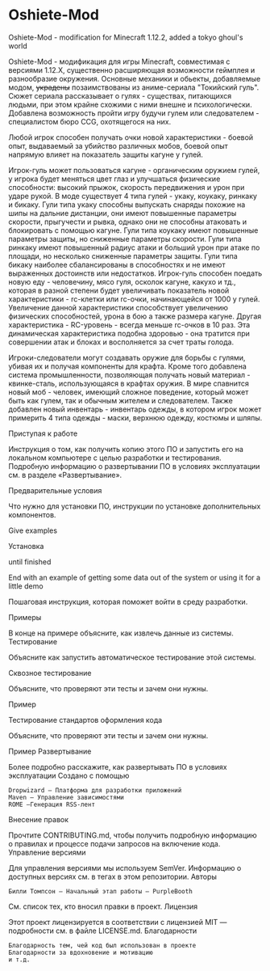 # Oshiete-Mod
Oshiete-Mod - modification for Minecraft 1.12.2, added a tokyo ghoul's world

Oshiete-Mod - модификация для игры Minecraft, совместимая с версиями 1.12.Х, существенно расширяющая возможности геймплея и разнообразие окружения. Основные механики и обьекты, добавляемые модом, <s>украдены</s> позаимствованы из аниме-сериала "Токийский гуль". Сюжет сериала рассказывает о гулях - существах, питающихся людьми, при этом крайне схожими с ними внешне и психологически. Добавлена возможность пройти игру будучи гулем или следователем - специалистом бюро CCG, охотящегося на них. 

Любой игрок способен получать очки новой характеристики - боевой опыт, выдаваемый за убийство различных мобов, боевой опыт напрямую влияет на показатель защиты кагуне у гулей.

Игрок-гуль может пользоваться кагуне - органическим оружием гулей, у игрока будет меняться цвет глаз и улучшаться физические способности: высокий прыжок, скорость передвижения и урон при ударе рукой. В моде существует 4 типа гулей - укаку, коукаку, ринкаку и бикаку. Гули типа укаку способны выпускать снаряды похожие на шипы на дальние дистанции, они имеют повышенные параметры скорости, прыгучести и рывка, однако они не способны атаковать и блокировать с помощью кагуне. Гули типа коукаку имеют повышенные параметры защиты, но сниженные параметры скорости. Гули типа ринкаку имеют повышенный радиус атаки и больший урон при атаке по площади, но несколько сниженные параметры защиты. Гули типа бикаку наиболее сбалансированы в способностях и не имеют выраженных достоинств или недостатков. Игрок-гуль способен поедать новую еду - человечину, мясо гуля, осколок кагуне, какухо и тд., которая в разной степени будет увеличивать показатель новой характеристики - rc-клетки или rc-очки, начинающейся от 1000 у гулей. Увеличение данной характеристики способствует увеличению физических способностей, урона в бою а также размера кагуне. Другая характеристика - RC-уровень - всегда меньше rc-очков в 10 раз. Эта динамическая характеристика подобна здоровью - она тратится при совершении атак и блоках и восполняется за счет траты голода.

Игроки-следователи могут создавать оружие для борьбы с гулями, убивая их и получая компоненты для крафта. 
Кроме того добавлена система промышленности, позволяющая получать новый материал - квинке-сталь, использующаяся в крафтах оружия.
В мире спавнится новый моб - человек, имеющий сложное поведение, который может быть как гулем, так и обычным жителем и следователем. 
Также добавлен новый инвентарь - инвентарь одежды, в котором игрок может примерить 4 типа одежды - маски, верхнюю одежду, костюмы и шляпы.



Приступая к работе

Инструкция о том, как получить копию этого ПО и запустить его на локальном компьютере с целью разработки и тестирования. Подробную информацию о развертывании ПО в условиях эксплуатации см. в разделе «Развертывание».

Предварительные условия

Что нужно для установки ПО, инструкции по установке дополнительных компонентов.

Give examples

Установка

until finished

End with an example of getting some data out of the system or using it for a little demo

Пошаговая инструкция, которая поможет войти в среду разработки.

Примеры

В конце на примере объясните, как извлечь данные из системы.
Тестирование

Объясните как запустить автоматическое тестирование этой системы.

Сквозное тестирование

Объясните, что проверяют эти тесты и зачем они нужны.

Пример

Тестирование стандартов оформления кода

Объясните, что проверяют эти тесты и зачем они нужны.

Пример
Развертывание

Более подробно расскажите, как развертывать ПО в условиях эксплуатации
Создано с помощью

    Dropwizard — Платформа для разработки приложений
    Maven — Управление зависимостями
    ROME —Генерация RSS-лент

Внесение правок

Прочтите CONTRIBUTING.md, чтобы получить подробную информацию о правилах и процессе подачи запросов на включение кода.
Управление версиями

Для управления версиями мы используем SemVer. Информацию о доступных версиях см. в тегах в этом репозитории.
Авторы

    Билли Томпсон — Начальный этап работы — PurpleBooth

См. список тех, кто вносил правки в проект.
Лицензия

Этот проект лицензируется в соответствии с лицензией MIT — подробности см. в файле LICENSE.md.
Благодарности

    Благодарность тем, чей код был использован в проекте
    Благодарности за вдохновение и мотивацию
    и т.д.
